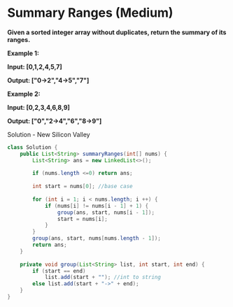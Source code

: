 # Summary Ranges (Medium)

**Given a sorted integer array without duplicates, return the summary of its ranges.**

**Example 1:**

**Input: [0,1,2,4,5,7]**

**Output: ["0->2","4->5","7"]**

**Example 2:**

**Input: [0,2,3,4,6,8,9]**

**Output: ["0","2->4","6","8->9"]**

Solution - New Silicon Valley

```java
class Solution {
    public List<String> summaryRanges(int[] nums) {
        List<String> ans = new LinkedList<>();
        
        if (nums.length <=0) return ans;
            
        int start = nums[0]; //base case
        
        for (int i = 1; i < nums.length; i ++) {
            if (nums[i] != nums[i - 1] + 1) {
                group(ans, start, nums[i - 1]);
                start = nums[i];
            }
        }
        group(ans, start, nums[nums.length - 1]);
        return ans;
    }
    
    private void group(List<String> list, int start, int end) {
        if (start == end)
            list.add(start + ""); //int to string
        else list.add(start + "->" + end);
    }
}
```
